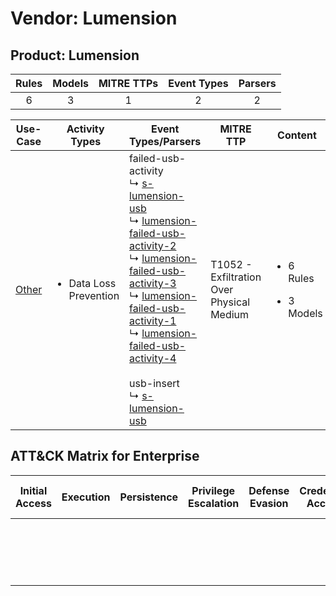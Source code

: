Vendor: Lumension
=================
Product: Lumension
------------------
| Rules | Models | MITRE TTPs | Event Types | Parsers |
|:-----:|:------:|:----------:|:-----------:|:-------:|
|   6   |   3    |     1      |      2      |    2    |

|               Use-Case                | Activity Types                         | Event Types/Parsers                                                                                                                                                                                                                                                                                                                                                                                                                                                                                                                                                                                       | MITRE TTP                                     | Content                                             |
|:-------------------------------------:| -------------------------------------- | --------------------------------------------------------------------------------------------------------------------------------------------------------------------------------------------------------------------------------------------------------------------------------------------------------------------------------------------------------------------------------------------------------------------------------------------------------------------------------------------------------------------------------------------------------------------------------------------------------- | --------------------------------------------- | --------------------------------------------------- |
| [Other](../UseCases/usecase_other.md) | <ul><li>Data Loss Prevention</li></ul> |  failed-usb-activity<br> ↳ [s-lumension-usb](../Parsers/parserContent_s-lumension-usb.md)<br> ↳ [lumension-failed-usb-activity-2](../Parsers/parserContent_lumension-failed-usb-activity-2.md)<br> ↳ [lumension-failed-usb-activity-3](../Parsers/parserContent_lumension-failed-usb-activity-3.md)<br> ↳ [lumension-failed-usb-activity-1](../Parsers/parserContent_lumension-failed-usb-activity-1.md)<br> ↳ [lumension-failed-usb-activity-4](../Parsers/parserContent_lumension-failed-usb-activity-4.md)<br><br> usb-insert<br> ↳ [s-lumension-usb](../Parsers/parserContent_s-lumension-usb.md)<br> | T1052 - Exfiltration Over Physical Medium<br> | <ul><li>6 Rules</li></ul><ul><li>3 Models</li></ul> |

ATT&CK Matrix for Enterprise
----------------------------
| Initial Access | Execution | Persistence | Privilege Escalation | Defense Evasion | Credential Access | Discovery | Lateral Movement | Collection | Command and Control | Exfiltration                                                                           | Impact |
| -------------- | --------- | ----------- | -------------------- | --------------- | ----------------- | --------- | ---------------- | ---------- | ------------------- | -------------------------------------------------------------------------------------- | ------ |
|                |           |             |                      |                 |                   |           |                  |            |                     | [Exfiltration Over Physical Medium](https://attack.mitre.org/techniques/T1052)<br><br> |        |